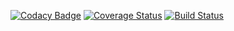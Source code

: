 [![Codacy Badge](https://api.codacy.com/project/badge/Grade/54a2ff29245e43fa9768edfe7495bd4b)](https://www.codacy.com/app/awesomite/iterators?utm_source=github.com&amp;utm_medium=referral&amp;utm_content=awesomite/iterators&amp;utm_campaign=Badge_Grade)
[![Coverage Status](https://coveralls.io/repos/github/awesomite/iterators/badge.svg?branch=master)](https://coveralls.io/github/awesomite/iterators?branch=master)
[![Build Status](https://travis-ci.org/awesomite/iterators.svg?branch=master)](https://travis-ci.org/awesomite/iterators)